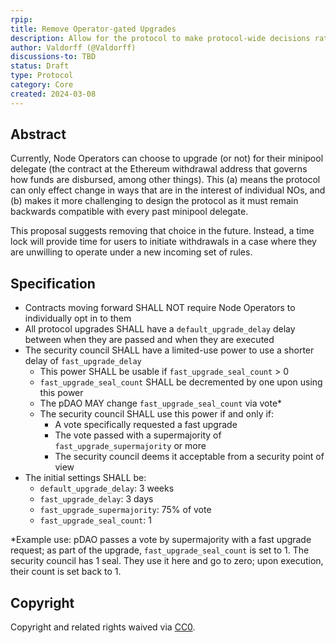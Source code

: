 ```yaml
---
rpip:
title: Remove Operator-gated Upgrades
description: Allow for the protocol to make protocol-wide decisions rather than relying on per-operator upgrades
author: Valdorff (@Valdorff)
discussions-to: TBD
status: Draft
type: Protocol
category: Core
created: 2024-03-08
---
```


## Abstract
Currently, Node Operators can choose to upgrade (or not) for their minipool delegate (the contract at the Ethereum withdrawal address that governs how funds are disbursed, among other things). This (a) means the protocol can only effect change in ways that are in the interest of individual NOs, and (b) makes it more challenging to design the protocol as it must remain backwards compatible with every past minipool delegate.

This proposal suggests removing that choice in the future. Instead, a time lock will provide time for users to initiate withdrawals in a case where they are unwilling to operate under a new incoming set of rules.

## Specification
- Contracts moving forward SHALL NOT require Node Operators to individually opt in to them
- All protocol upgrades SHALL have a `default_upgrade_delay` delay between when they are passed and when they are executed
- The security council SHALL have a limited-use power to use a shorter delay of `fast_upgrade_delay`
  - This power SHALL be usable if `fast_upgrade_seal_count` > 0 
  - `fast_upgrade_seal_count` SHALL be decremented by one upon using this power
  - The pDAO MAY change `fast_upgrade_seal_count` via vote*
  - The security council SHALL use this power if and only if:
    - A vote specifically requested a fast upgrade
    - The vote passed with a supermajority of `fast_upgrade_supermajority` or more
    - The security council deems it acceptable from a security point of view
- The initial settings SHALL be:
  - `default_upgrade_delay`: 3 weeks
  - `fast_upgrade_delay`: 3 days
  - `fast_upgrade_supermajority`: 75% of vote
  - `fast_upgrade_seal_count`: 1

*Example use: pDAO passes a vote by supermajority with a fast upgrade request; as part of the upgrade, `fast_upgrade_seal_count` is set to 1. The security council has 1 seal. They use it here and go to zero; upon execution, their count is set back to 1.

## Copyright
Copyright and related rights waived via [CC0](https://creativecommons.org/publicdomain/zero/1.0/).
